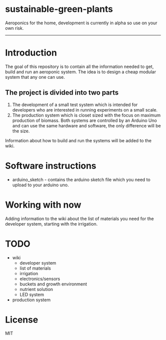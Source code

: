 # sustainable-green-plants
Aeroponics for the home,
development is currently in alpha so use on your own risk.

------

# Introduction
The goal of this repository is to contain all the information needed to get,
build and run an aeroponic system. The idea is to design a cheap modular system
that any one can use.

## The project is divided into two parts
1. The development of a small test system which is intended for developers who
   are interested in running experiments on a small scale.
2. The production system which is closet sized with the focus on maximum
   production of biomass. Both systems are controlled by an Arduino Uno and can
   use the same hardware and software, the only difference will be the size.

Information about how to build and run the systems will be added to the wiki.

# Software instructions
* arduino_sketch - contains the arduino sketch file which you need to upload to
  your arduino uno.

# Working with now
Adding information to the wiki about the list of materials you need for the
developer system, starting with the irrigation.

# TODO
* wiki
  + developer system
  + list of materials
  + irrigation
  + electronics/sensors
  + buckets and growth environment
  + nutrient solution
  + LED system
* production system

# License
MIT

